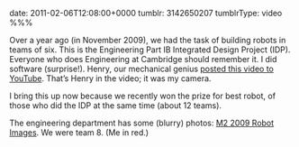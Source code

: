 date: 2011-02-06T12:08:00+0000
tumblr: 3142650207
tumblrType: video
%%%

Over a year ago (in November 2009), we had the task of building robots in teams of six. This is the Engineering Part IB Integrated Design Project (IDP). Everyone who does Engineering at Cambridge should remember it. I did software (surprise!). Henry, our mechanical genius [posted this video to YouTube](https://www.youtube.com/watch?v=3z2sxJp95u4). That’s Henry in the video; it was my camera.

I bring this up now because we recently won the prize for best robot, of those who did the IDP at the same time (about 12 teams).

The engineering department has some (blurry) photos: [M2 2009 Robot Images](http://www.eng.cam.ac.uk/DesignOffice/idp/idp_photos/2009m2/index.html). We were team 8. (Me in red.)
